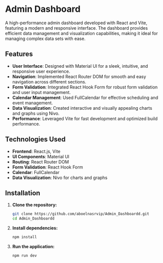# Admin Dashboard

A high-performance admin dashboard developed with React and Vite, featuring a modern and responsive interface. The dashboard provides efficient data management and visualization capabilities, making it ideal for managing complex data sets with ease.

## Features

- **User Interface**: Designed with Material UI for a sleek, intuitive, and responsive user experience.
- **Navigation**: Implemented React Router DOM for smooth and easy navigation across different sections.
- **Form Validation**: Integrated React Hook Form for robust form validation and user input management.
- **Calendar Management**: Used FullCalendar for effective scheduling and event management.
- **Data Visualization**: Created interactive and visually appealing charts and graphs using Nivo.
- **Performance**: Leveraged Vite for fast development and optimized build performance.

## Technologies Used

- **Frontend**: React.js, Vite
- **UI Components**: Material UI
- **Routing**: React Router DOM
- **Form Validation**: React Hook Form
- **Calendar**: FullCalendar
- **Data Visualization**: Nivo for charts and graphs

## Installation

1. **Clone the repository:**

   ```bash
   git clone https://github.com/aboelnasrvip/Admin_Dashboardd.git
   cd Admin_Dashboardd


2. **Install dependencies:**
   ```bash
   npm install

3. **Run the application:**
   ```bash
   npm run dev






